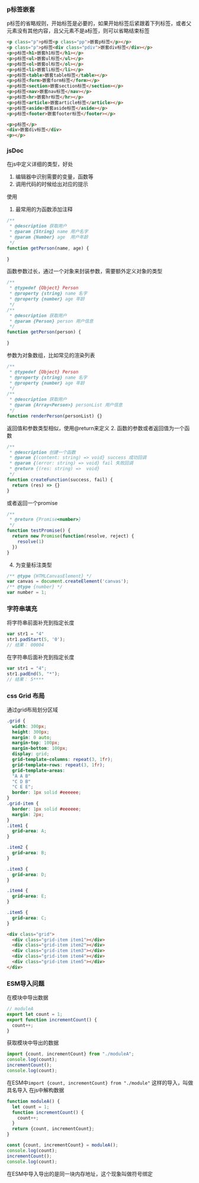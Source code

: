 ### p标签嵌套
p标签的省略规则，开始标签是必要的，如果开始标签后紧跟着下列标签，或者父元素没有其他内容，且父元素不是a标签，则可以省略结束标签
```html
<p class="p">p标签<p class="pp">嵌套p标签</p></p>
<p class="p">p标签<div class="pdiv">嵌套div标签</div></p>
<p>p标签<h1>嵌套h1标签</h1></p>
<p>p标签<ul>嵌套ul标签</ul></p>
<p>p标签<ol>嵌套ol标签</ol></p>
<p>p标签<li>嵌套li标签</li></p>
<p>p标签<table>嵌套table标签</table></p>
<p>p标签<form>嵌套form标签</form></p>
<p>p标签<section>嵌套section标签</section></p>
<p>p标签<nav>嵌套nav标签</nav></p>
<p>p标签<hr>嵌套hr标签</hr></p>
<p>p标签<article>嵌套article标签</article></p>
<p>p标签<aside>嵌套aside标签</aside></p>
<p>p标签<footer>嵌套footer标签</footer></p>

<p>p标签</p>
<div>嵌套div标签</div>
<p></p>
```

### jsDoc
在js中定义详细的类型，好处
1. 编辑器中识别需要的变量，函数等
2. 调用代码的时候给出对应的提示

使用
1. 最常用的为函数添加注释

```javascript
/**
 * @description 获取用户
 * @param {String} name 用户名字
 * @param {Number} age  用户年龄
 */
function getPerson(name, age) {
  
}
```
函数参数过长，通过一个对象来封装参数，需要额外定义对象的类型
```javascript
/**
 * @typedef {Object} Person
 * @property {string} name 名字
 * @property {number} age 年龄
 */
/**
 * @description 获取用户
 * @param {Person} person 用户信息
 */
function getPerson(person) {
  
}
```
参数为对象数组，比如常见的渲染列表
```javascript
/**
 * @typedef {Object} Person
 * @property {string} name 名字
 * @property {number} age 年龄
 */
/**
 * @description 获取用户
 * @param {Array<Person>} personList 用户信息
 */
function renderPerson(personList) {}
```
返回值和参数类型相似，使用@return来定义
2. 函数的参数或者返回值为一个函数
```javascript
/**
 * @description 创建一个函数
 * @param {(content: string) => void} success 成功回调
 * @param {(error: string) => void} fail 失败回调
 * @return {(res: string) =>  void} 
 */
function createFunction(success, fail) {
  return (res) => {}
}
```
或者返回一个promise
```javascript
/**
 * @return {Promise<number>}
 */
function testPromise() {
  return new Promise(function(resolve, reject) {
    resolve(1)
  })
}
```
4. 为变量标注类型
```javascript
/** @type {HTMLCanvasElement} */
var canvas = document.createElement('canvas');
/** @type {number} */
var number = 1;
```

### 字符串填充
将字符串前面补充到指定长度
```javascript
var str1 = "4"
str1.padStart(5, '0');
// 结果： 00004
```
在字符串后面补充到指定长度
```javascript
var str1 = "4";
str1.padEnd(5, "*");
// 结果： 5****
```

### css Grid 布局
通过grid布局划分区域
```css
.grid {
  width: 300px;
  height: 300px;
  margin: 0 auto;
  margin-top: 100px;
  margin-bottom: 100px;
  display: grid;
  grid-template-columns: repeat(3, 1fr);
  grid-template-rows: repeat(3, 1fr);
  grid-template-areas: 
  "A A B"
  "C D B"
  "C E E";
  border: 1px solid #eeeeee;
}
.grid-item {
  border: 1px solid #eeeeee;
  margin: 2px;
}
.item1 {
  grid-area: A;
}

.item2 {
  grid-area: B;
}

.item3 {
  grid-area: D;
}

.item4 {
  grid-area: E;
}

.item5 {
  grid-area: C;
}
```
```html
<div class="grid">
  <div class="grid-item item1"></div>
  <div class="grid-item item2"></div>
  <div class="grid-item item3"></div>
  <div class="grid-item item4"></div>
  <div class="grid-item item5"></div>
</div>
```
### ESM导入问题
在模块中导出数据
```javascript
// moduleA
export let count = 1;
export function incrementCount() {
  count++;
}
```
获取模块中导出的数据
```javascript
import {count, incrementCount} from "./moduleA";
console.log(count);
incrementCount();
console.log(count);
```
在ESM中``` import {count, incrementCount} from "./module" ``` 这样的导入，叫做具名导入
在js中解构数据
```javascript
function moduleA() {
  let count = 1;
  function incrementCount() {
    count++;
  }
  return {count, incrementCount};
}

const {count, incrementCount} = moduleA();
console.log(count);
incrementCount();
console.log(count);
```
在ESM中导入导出的是同一块内存地址，这个现象叫做符号绑定
